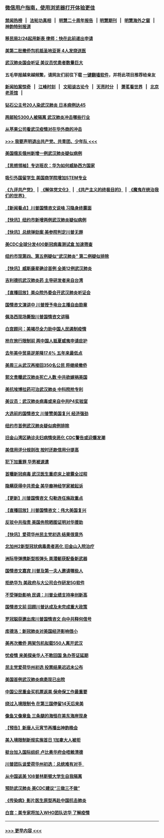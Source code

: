 ### [微信用户指南，使用浏览器打开体验更佳](https://github.com/gfw-breaker/banned-news1/blob/master/indexes/wechat-guide.md?t=0)
#### [禁闻热榜](热点新闻.md?t=0)  &nbsp;&nbsp;|&nbsp;&nbsp; [法轮功真相](https://github.com/gfw-breaker/truth/blob/master/README.md?t=0) &nbsp;&nbsp;|&nbsp;&nbsp; [明慧二十周年报告](https://github.com/gfw-breaker/mh-reports/blob/master/README.md?t=0) &nbsp;&nbsp;|&nbsp;&nbsp;[明慧期刊](https://github.com/gfw-breaker/mh-qikan) &nbsp;&nbsp;|&nbsp;&nbsp; [明慧海外之窗](https://github.com/gfw-breaker/mh-news/blob/master/README.md?t=0) &nbsp;&nbsp;|&nbsp;&nbsp; [神韵特别报道](https://github.com/gfw-breaker/mh-news/blob/master/shenyun.md?t=0)
#### [移民局2/24起用新表  律师：快在此前递出申请](../pages/nsc412/n11848220.md?t=02061633) 
#### [美第二批撤侨包机抵圣地亚哥 4人发烧送医](../pages/nsc412/n11847923.md?t=02061633) 
#### [武汉肺炎国会听证 美议员忧患者数量巨大](../pages/nsc412/n11844851.md?t=02061633) 
#### 五毛举报越来越频繁，请网友们前往下载 [一键翻墙软件](https://github.com/gfw-breaker/ssr-accounts)，并将此项目推荐给亲友
#### [新闻拍案惊奇](https://github.com/gfw-breaker/banned-news1/blob/master/pages/link4.md) &nbsp;&nbsp;|&nbsp;&nbsp; [江峰时刻](https://github.com/gfw-breaker/banned-news1/blob/master/pages/link4.md) &nbsp;&nbsp;|&nbsp;&nbsp; [文昭谈古论今](https://github.com/gfw-breaker/banned-news1/blob/master/pages/link4.md) &nbsp;&nbsp;|&nbsp;&nbsp; [天亮时分](https://github.com/gfw-breaker/banned-news1/blob/master/pages/link4.md) &nbsp;&nbsp;|&nbsp;&nbsp; [萧茗看世界](https://github.com/gfw-breaker/banned-news1/blob/master/pages/link4.md) &nbsp;&nbsp;|&nbsp;&nbsp; [北京老茶馆](https://github.com/gfw-breaker/banned-news1/blob/master/pages/link4.md) &nbsp;&nbsp;|&nbsp;&nbsp; 
#### [钻石公主号20人染武汉肺炎 日本病例达45](../pages/nsc412/n11847823.md?t=02061633) 
#### [两邮轮5300人被隔离 武汉肺炎冲击哪些行业](../pages/nsc412/n11847456.md?t=02061633) 
#### [从苹果公司看武汉疫情对在华外商的冲击](../pages/nsc412/n11847586.md?t=02061633) 
#### [>>> 我要声明退出共产党、共青团、少年队 <<<](https://github.com/begood0513/goodnews/blob/master/quit/letter.md) 
#### [美国俄亥俄州新增一例武汉肺炎疑似病例](../pages/nsc412/n11847714.md?t=02061633) 
#### [【思想领袖】专访班农：华为如何威胁西方国家](../pages/nsc412/n11847306.md?t=02061633) 
#### [吸引外国留学生 美国商学院增加STEM专业](../pages/nsc412/n11847417.md?t=02061633) 
#### [《九评共产党》](https://github.com/begood0513/9ping.md/blob/master/README.md) &nbsp;|&nbsp; [《解体党文化》](../../../../jtdwh.md/blob/master/README.md)  &nbsp;|&nbsp; [《共产主义的终极目的》](../../../../gczydzjmd.md/blob/master/README.md) &nbsp;|&nbsp; [《魔鬼在统治我们的世界》](../../../../mgztzwmdsj.md/blob/master/README.md) 
#### [【新闻看点】川普国情咨文说啥 习隐身终露面](../pages/nsc412/n11847016.md?t=02061633) 
#### [【快讯】纽约市新增两例武汉肺炎疑似病例](../pages/nsc412/n11847250.md?t=02061633) 
#### [【快讯】总统弹劾案 美参院判定川普无罪](../pages/nsc412/n11847316.md?t=02061633) 
#### [美CDC全球分发400新冠病毒测试盒 加速筛查](../pages/nsc412/n11847260.md?t=02061633) 
#### [纽约市现第四、第五例疑似“武汉肺炎”   第二例疑似排除](../pages/nsc412/n11847332.md?t=02061633) 
#### [【快讯】威斯康星确诊首例 全美12例武汉肺炎](../pages/nsc412/n11847162.md?t=02061633) 
#### [吉利德抗武汉肺炎药 主导研发者来自台湾](../pages/nsc412/n11847064.md?t=02061633) 
#### [【直播回放】美众院外委会开武汉肺炎听证会](../pages/nsc412/n11846727.md?t=02061633) 
#### [国情咨文演讲中 川普授予电台主播自由勋章](../pages/nsc412/n11846815.md?t=02061633) 
#### [佩洛西现场撕毁川普国情咨文讲稿](../pages/nsc412/n11846724.md?t=02061633) 
#### [白宫顾问：美竭尽全力助中国人民遏制疫情](../pages/nsc412/n11846756.md?t=02061633) 
#### [抢在旅行限制前 两中国人抵夏威夷申请庇护](../pages/nsc412/n11846866.md?t=02061633) 
#### [去年美中贸易逆差降17.6% 五年来最低点](../pages/nsc412/n11846755.md?t=02061633) 
#### [美周三从武汉再接回350名公民 将继续撤侨](../pages/nsc412/n11846705.md?t=02061633) 
#### [郭文贵曝武汉肺炎死亡人数 中共欲嫁祸美国](../pages/nsc412/n11846240.md?t=02061633) 
#### [美抗埃博拉药可治武汉肺炎 中科院抢专利](../pages/nsc412/n11846409.md?t=02061633) 
#### [美议员：武汉肺炎病毒或来自中共P4实验室](../pages/nsc412/n11846043.md?t=02061633) 
#### [大选前的国情咨文 川普赞美国复兴 经济强劲](../pages/nsc412/n11845526.md?t=02061633) 
#### [纽约市首例武汉肺炎疑似病例排除](../pages/nsc412/n11844989.md?t=02061633) 
#### [旧金山湾区确诊夫妇病情突恶化 CDC警告或迎爆发潮](../pages/nsc412/n11845730.md?t=02061633) 
#### [美信用评分规则改  按时还款信用分提高](../pages/nsc412/n11845488.md?t=02061633) 
#### [犯下加重罪 华男被速遣](../pages/nsc412/n11845476.md?t=02061633) 
#### [首曝新冠病毒 武汉医生重症床上披露全过程](../pages/nsc412/n11845150.md?t=02061633) 
#### [隐瞒获得中共资金 美华裔神经学家被起诉](../pages/nsc412/n11844879.md?t=02061633) 
#### [【更新】川普国情咨文 勾勒连任施政重点](../pages/nsc412/n11845223.md?t=02061633) 
#### [【直播回放】川普国情咨文：伟大美国复兴](../pages/nsc412/n11842079.md?t=02061633) 
#### [反驳中共指责 美国务院晒图证明对华援助](../pages/nsc412/n11844859.md?t=02061633) 
#### [【快讯】爱荷华州民主党初选 结果很意外](../pages/nsc412/n11844878.md?t=02061633) 
#### [北加州2新型冠状病毒患者恶化 旧金山入院治疗](../pages/nsc412/n11844842.md?t=02061633) 
#### [洲际导弹携新型核弹头 美潜艇获配备新武器](../pages/nsc412/n11844680.md?t=02061633) 
#### [国情咨文嘉宾 川普及第一夫人邀请哪些人](../pages/nsc412/n11844712.md?t=02061633) 
#### [拒绝华为 美政府与大公司合作研发5G软件](../pages/nsc412/n11844625.md?t=02061633) 
#### [不受弹劾影响 民调：川普业绩支持率创新高](../pages/nsc412/n11844622.md?t=02061633) 
#### [国情咨文前 回顾川普达成及未完成重大政策](../pages/nsc412/n11844581.md?t=02061633) 
#### [罗冠聪获邀出席川普国情咨文 向中共释何信号](../pages/nsc412/n11844355.md?t=02061633) 
#### [库德洛：新冠肺炎对美国经济影响很小](../pages/nsc412/n11844418.md?t=02061633) 
#### [美再次撤侨 两架包机拟载550人离开武汉](../pages/nsc412/n11844407.md?t=02061633) 
#### [忧疫情 来美探亲华人不敢回国 急办签证延期](../pages/nsc412/n11843344.md?t=02061633) 
#### [民主党爱荷华州初选 投票结果迟迟未公布](../pages/nsc412/n11844207.md?t=02061633) 
#### [美国首例武汉肺炎病患现已出院](../pages/nsc412/n11842740.md?t=02061633) 
#### [中国公民重金买机票返美 保命保工作最重要](../pages/nsc412/n11843282.md?t=02061633) 
#### [绕过入境限制令  在第三国停留14天后来美](../pages/nsc412/n11843341.md?t=02061633) 
#### [像鱼又像章鱼 三条腿的海怪在美东海岸现身](../pages/nsc412/n11843092.md?t=02061633) 
#### [【预告】新唐人元宵节再播出神韵晚会](../pages/nsc412/n11843192.md?t=02061633) 
#### [美入境限制新规实施首日 1加拿大人被拒](../pages/nsc412/n11843058.md?t=02061633) 
#### [挺台加入国际组织 卢比奥华府会唔赖清德](../pages/nsc412/n11843023.md?t=02061633) 
#### [川普团队谈爱荷华州初选：总统难有对手  ](../pages/nsc412/n11842867.md?t=02061633) 
#### [从中国返美 108普林斯顿大学生自我隔离](../pages/nsc412/n11842714.md?t=02061633) 
#### [预防武汉肺炎 美CDC建议“三做三不做”](../pages/nsc412/n11842700.md?t=02061633) 
#### [《传染病》影片医生原型再赴中国抗击肺炎](../pages/nsc412/n11842626.md?t=02061633) 
#### [白宫：美专家将加入WHO团队访华 了解疫情](../pages/nsc412/n11842198.md?t=02061633) 

----
#### [ >>> 更早内容 <<< ](../indexes/nsc412-earlier.md)
